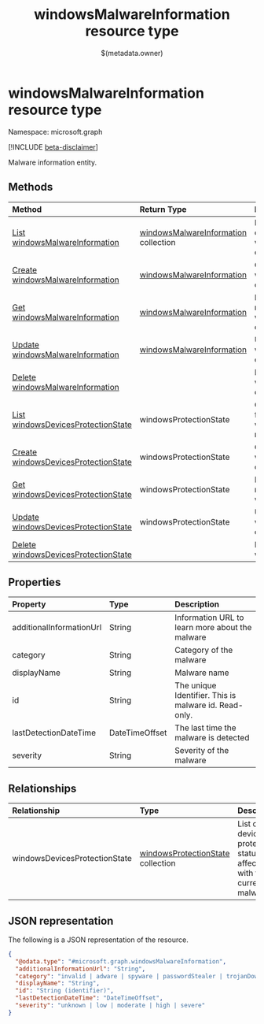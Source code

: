 ﻿---
title: "windowsMalwareInformation resource type"
description: "Malware information entity."
localization_priority: Normal
author: "$(metadata.owner)"
ms.prod: "microsoft-identity-platform"
doc_type: "resourcePageType"
---

# windowsMalwareInformation resource type

Namespace: microsoft.graph

[!INCLUDE [beta-disclaimer](../../includes/beta-disclaimer.md)]

Malware information entity.

## Methods

| Method                                                                                                                  | Return Type                                                                 | Description                                                                              |
| :---------------------------------------------------------------------------------------------------------------------- | :-------------------------------------------------------------------------- | :--------------------------------------------------------------------------------------- |
| [List windowsMalwareInformation](../api/intune-windowsmalwareinformation-list.md)                                       | [windowsMalwareInformation](intune-windowsMalwareInformation.md) collection | List properties and relationships of a windowsMalwareInformation object.                 |
| [Create windowsMalwareInformation](../api/intune-windowsmalwareinformation-create.md)                                   | [windowsMalwareInformation](intune-windowsMalwareInformation.md)            | Create a new windowsMalwareInformation object.                                           |
| [Get windowsMalwareInformation](../api/intune-windowsmalwareinformation-get.md)                                         | [windowsMalwareInformation](intune-windowsMalwareInformation.md)            | Read properties and relationships of a windowsMalwareInformation object.                 |
| [Update windowsMalwareInformation](../api/intune-windowsmalwareinformation-update.md)                                   | [windowsMalwareInformation](intune-windowsMalwareInformation.md)            | Update the properties of a windowsMalwareInformation object.                             |
| [Delete windowsMalwareInformation](../api/intune-windowsmalwareinformation-delete.md)                                   |                                                                             | Delete a windowsMalwareInformation object.                                               |
| [List windowsDevicesProtectionState](../api/intune-windowsmalwareinformation-list-windowsdevicesprotectionstate.md)     | windowsProtectionState                                                      | Get the windowsProtectionState from a windowsDevicesProtectionState navigation property. |
| [Create windowsDevicesProtectionState](../api/intune-windowsmalwareinformation-post-windowsdevicesprotectionstate.md)   | windowsProtectionState                                                      | Create a new windowsDevicesProtectionState object.                                       |
| [Get windowsDevicesProtectionState](../api/intune-windowsmalwareinformation-get-windowsdevicesprotectionstate.md)       | windowsProtectionState                                                      | Read the properties and relationships of a windowsProtectionState object.                |
| [Update windowsDevicesProtectionState](../api/intune-windowsmalwareinformation-update-windowsdevicesprotectionstate.md) | windowsProtectionState                                                      | Update the properties of a windowsDevicesProtectionState object.                         |
| [Delete windowsDevicesProtectionState](../api/intune-windowsmalwareinformation-delete-windowsdevicesprotectionstate.md) |                                                                             | Delete a windowsProtectionState object.                                                  |

## Properties

| Property                 | Type           | Description                                           |
| :----------------------- | :------------- | :---------------------------------------------------- |
| additionalInformationUrl | String         | Information URL to learn more about the malware       |
| category                 | String         | Category of the malware                               |
| displayName              | String         | Malware name                                          |
| id                       | String         | The unique Identifier. This is malware id. Read-only. |
| lastDetectionDateTime    | DateTimeOffset | The last time the malware is detected                 |
| severity                 | String         | Severity of the malware                               |

## Relationships

| Relationship                  | Type                                                                        | Description                                                          |
| :---------------------------- | :-------------------------------------------------------------------------- | :------------------------------------------------------------------- |
| windowsDevicesProtectionState | [windowsProtectionState](../resources/windowsprotectionstate.md) collection | List of devices' protection status affected with the current malware |

## JSON representation

The following is a JSON representation of the resource.

<!-- {
  "blockType": "resource",
  "keyProperty": "id",
  "@odata.type": "microsoft.graph.windowsMalwareInformation",
  "baseType": "microsoft.graph.entity",
  "openType": False
}
-->

```json
{
  "@odata.type": "#microsoft.graph.windowsMalwareInformation",
  "additionalInformationUrl": "String",
  "category": "invalid | adware | spyware | passwordStealer | trojanDownloader | worm | backdoor | remoteAccessTrojan | trojan | emailFlooder | keylogger | dialer | monitoringSoftware | browserModifier | cookie | browserPlugin | aolExploit | nuker | securityDisabler | jokeProgram | hostileActiveXControl | softwareBundler | stealthNotifier | settingsModifier | toolBar | remoteControlSoftware | trojanFtp | potentialUnwantedSoftware | icqExploit | trojanTelnet | exploit | filesharingProgram | malwareCreationTool | remote_Control_Software | tool | trojanDenialOfService | trojanDropper | trojanMassMailer | trojanMonitoringSoftware | trojanProxyServer | virus | known | unknown | spp | behavior | vulnerability | policy | enterpriseUnwantedSoftware | ransom | hipsRule",
  "displayName": "String",
  "id": "String (identifier)",
  "lastDetectionDateTime": "DateTimeOffset",
  "severity": "unknown | low | moderate | high | severe"
}
```